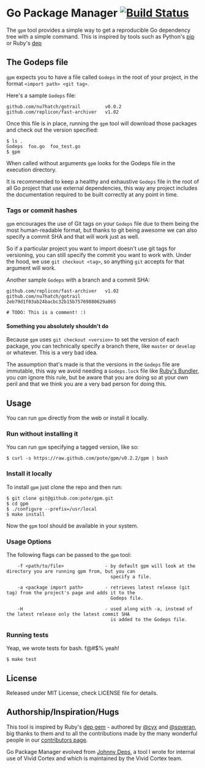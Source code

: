 # Go Package Manager [![Build Status](https://travis-ci.org/pote/hashifiable.png?branch=master)](https://travis-ci.org/pote/gpm)

The `gpm` tool provides a simple way to get a reproducible Go dependency tree with a simple command. This is inspired by tools such as Python's [pip](http://www.pip-installer.org/) or Ruby's [dep](http://cyx.github.io/dep/)


## The Godeps file

`gpm` expects you to have a file called `Godeps` in the root of your project, in the format `<import path> <git tag>`.

Here's a sample `Godeps` file:

```
github.com/nu7hatch/gotrail         v0.0.2
github.com/replicon/fast-archiver   v1.02
```

Once this file is in place, running the `gpm` tool will download those packages
and check out the version specified:

```
$ ls .
Godeps  foo.go  foo_test.go
$ gpm
```

When called without arguments `gpm` looks for the Godeps file in the execution directory.

It is recommended to keep a healthy and exhaustive `Godeps` file in the root of all Go project that use external dependencies,
this way any project includes the documentation required to be built correctly at any point in time.

### Tags or commit hashes

`gpm` encourages the use of Git tags on your `Godeps` file due to them being
the most human-readable format, but thanks to git being awesome we can also 
specify a commit SHA and that will work just as well.

So if a particular project you want to import doesn't use git tags for versioning,
you can still specify the commit you want to work with. Under the hood, we use
`git checkout <tag>`, so anything `git` accepts for that argument will work.

Another sample `Godeps` with a branch and a commit SHA:

```
github.com/replicon/fast-archiver   v1.02
github.com/nu7hatch/gotrail         2eb79d1f03ab24bacbc32b15b75769880629a865

# TODO: This is a comment! :)
```

#### Something you absolutely shouldn't do

Because `gpm` uses `git checkout <version>` to set the version of each package, you can technically specify a branch there, like `master` or `develop` or whatever. This is a very bad idea.

The assumption that's made is that the versions in the `Godeps` file are immutable, this way we avoid needing a `Godeps.lock` file like [Ruby's Bundler](http://bundler.io/), you *can* ignore this rule, but be aware that you are doing so at your own peril and that we think you are a very bad person for doing this.

## Usage

You can run `gpm` directly from the web or install it locally.

### Run without installing it

You can run `gpm` specifying a tagged version, like so:

```
$ curl -s https://raw.github.com/pote/gpm/v0.2.2/gpm | bash
```

### Install it locally

To install `gpm` just clone the repo and then run:

    $ git clone git@github.com:pote/gpm.git
    $ cd gpm
    $ ./configure --prefix=/usr/local
    $ make install

Now the `gpm` tool should be available in your system.

### Usage Options

The following flags can be passed to the `gpm` tool:

```
    -f <path/to/file>               - by default gpm will look at the directory you are running gpm from, but you can
                                      specify a file.
    
    -a <package import path>        - retrieves latest release (git tag) from the project's page and adds it to the
                                      Godeps file.
    
    -H                              - used along with -a, instead of the latest release only the latest commit SHA
                                      is added to the Godeps file.

```


### Running tests

Yeap, we wrote tests for bash. f@#$% yeah!

```
$ make test
```

## License

Released under MIT License, check LICENSE file for details.

## Authorship/Inspiration/Hugs

This tool is inspired by Ruby's [dep gem](http://cyx.github.io/dep/) - authored by [@cyx](http://cyx.is/) and [@soveran](http://soveran.com/), big thanks to them and to all the contributions made by the many wonderful people in our [contributors page](https://github.com/pote/gpm/graphs/contributors).

Go Package Manager evolved from [Johnny Deps](https://github.com/VividCortex/johnny-deps), a tool I wrote for internal use of Vivid Cortex and which is maintained by the Vivid Cortex team.
